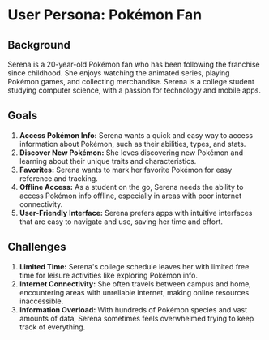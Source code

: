 # User Persona: Pokémon Fan

## Background

Serena is a 20-year-old Pokémon fan who has been following the franchise since childhood. She enjoys watching the animated series, playing Pokémon games, and collecting merchandise. Serena is a college student studying computer science, with a passion for technology and mobile apps.

## Goals

1. **Access Pokémon Info:** Serena wants a quick and easy way to access information about Pokémon, such as their abilities, types, and stats.
2. **Discover New Pokémon:** She loves discovering new Pokémon and learning about their unique traits and characteristics.
3. **Favorites:** Serena wants to mark her favorite Pokémon for easy reference and tracking.
4. **Offline Access:** As a student on the go, Serena needs the ability to access Pokémon info offline, especially in areas with poor internet connectivity.
5. **User-Friendly Interface:** Serena prefers apps with intuitive interfaces that are easy to navigate and use, saving her time and effort.

## Challenges

1. **Limited Time:** Serena's college schedule leaves her with limited free time for leisure activities like exploring Pokémon info.
2. **Internet Connectivity:** She often travels between campus and home, encountering areas with unreliable internet, making online resources inaccessible.
3. **Information Overload:** With hundreds of Pokémon species and vast amounts of data, Serena sometimes feels overwhelmed trying to keep track of everything.
